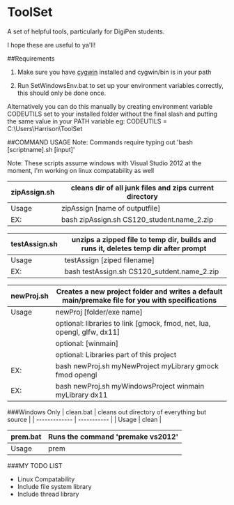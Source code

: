 ToolSet
=========

A set of helpful tools, particularly for DigiPen students.

I hope these are useful to ya'll!

##Requirements
1) Make sure you have [cygwin](http://cygwin.com/install.html) installed and cygwin/bin is in your path

2) Run SetWindowsEnv.bat to set up your environment variables correctly, this should only be done once.


Alternatively you can do this manually by creating environment variable CODEUTILS set to your installed folder without the final slash and putting the same value in your PATH variable
eg: CODEUTILS = C:\Users\Harrison\ToolSet

##COMMAND USAGE
Note: Commands require typing out 'bash [scriptname].sh [input]'

Note: These scripts assume windows with Visual Studio 2012 at the moment, I'm working on linux compatability as well


| zipAssign.sh | cleans dir of all junk files and zips current directory |
| ------------- | ----------- |
| Usage | zipAssign [name of outputfile] |
| EX: | bash zipAssign.sh CS120_student.name_2.zip |

| testAssign.sh | unzips a zipped file to temp dir, builds and runs it, deletes temp dir after prompt |
| ------------- | ----------- |
| Usage | testAssign [ziped filename] |
| EX: | bash testAssign.sh CS120_sutdent.name_2.zip |

| newProj.sh | Creates a new project folder and writes a default main/premake file for you with specifications |
| ------------- | ----------- |
| Usage | newProj [folder/exe name] |
| | optional: libraries to link [gmock, fmod, net, lua, opengl, glfw, dx11] |
| | optional: [winmain] |
| | optional: Libraries part of this project |
| EX: | bash newProj.sh myNewProject myLibrary gmock fmod opengl |
| EX: | bash newProj.sh myWindowsProject winmain myLibrary dx11 |
           
###Windows Only
| clean.bat | cleans out directory of everything but source |
| ------------- | ----------- |
| Usage | clean |

| prem.bat | Runs the command 'premake vs2012' |
| ------------- | ----------- |
| Usage | prem |

###MY TODO LIST
* Linux Compatability
* Include file system library
* Include thread library
